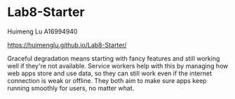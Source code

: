 # Lab8-Starter
Huimeng Lu A16994940

<https://huimenglu.github.io/Lab8-Starter/>

Graceful degradation means starting with fancy features and still working well if they're not available. Service workers help with this by managing how web apps store and use data, so they can still work even if the internet connection is weak or offline. They both aim to make sure apps keep running smoothly for users, no matter what.

